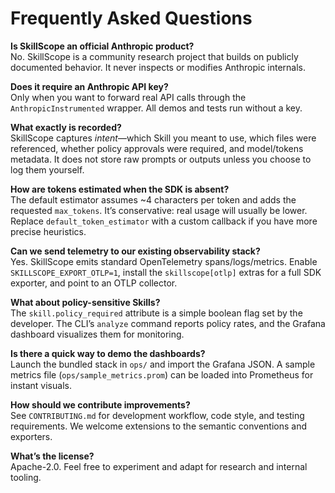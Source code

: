 # Frequently Asked Questions

**Is SkillScope an official Anthropic product?**  
No. SkillScope is a community research project that builds on publicly documented behavior. It never inspects or modifies Anthropic internals.

**Does it require an Anthropic API key?**  
Only when you want to forward real API calls through the `AnthropicInstrumented` wrapper. All demos and tests run without a key.

**What exactly is recorded?**  
SkillScope captures *intent*—which Skill you meant to use, which files were referenced, whether policy approvals were required, and model/tokens metadata. It does not store raw prompts or outputs unless you choose to log them yourself.

**How are tokens estimated when the SDK is absent?**  
The default estimator assumes ~4 characters per token and adds the requested `max_tokens`. It’s conservative: real usage will usually be lower. Replace `default_token_estimator` with a custom callback if you have more precise heuristics.

**Can we send telemetry to our existing observability stack?**  
Yes. SkillScope emits standard OpenTelemetry spans/logs/metrics. Enable `SKILLSCOPE_EXPORT_OTLP=1`, install the `skillscope[otlp]` extras for a full SDK exporter, and point to an OTLP collector.

**What about policy-sensitive Skills?**  
The `skill.policy_required` attribute is a simple boolean flag set by the developer. The CLI’s `analyze` command reports policy rates, and the Grafana dashboard visualizes them for monitoring.

**Is there a quick way to demo the dashboards?**  
Launch the bundled stack in `ops/` and import the Grafana JSON. A sample metrics file (`ops/sample_metrics.prom`) can be loaded into Prometheus for instant visuals.

**How should we contribute improvements?**  
See `CONTRIBUTING.md` for development workflow, code style, and testing requirements. We welcome extensions to the semantic conventions and exporters.

**What’s the license?**  
Apache-2.0. Feel free to experiment and adapt for research and internal tooling.
